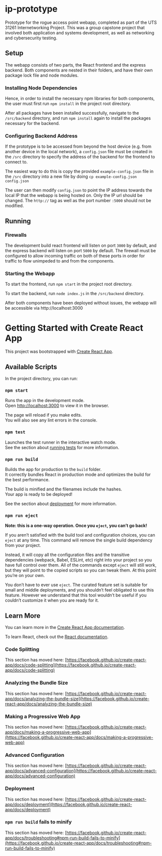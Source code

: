 # ip-prototype

Prototype for the rogue access point webapp, completed as part of the UTS 31261 Internetworking Project. This was a group capstone project that involved both application and systems development, as well as networking and cybersecurity testing.

## Setup

The webapp consists of two parts, the React frontend and the express backend. Both components are nested in their folders, and have their own package lock file and node modules.

### Installing Node Dependencies

Hence, in order to install the necessary npm libraries for both components, the user must first run `npm install` in the project root directory.

After all packages have been installed successfully, navigate to the `/src/backend` directory, and run `npm install` again to install the packages necessary for the backend.

### Configuring Backend Address

If the prototype is to be accessed from beyond the host device (e.g. from another device in the local network), a `config.json` file must be created in the `/src` directory to specify the address of the backend for the frontend to connect to. 

The easiest way to do this is copy the provided `example-config.json` file in the `/src` directory into a new file by doing `cp example-config.json config.json`

The user can then modify `config.json` to point the IP address towards the local IP that the webapp is being hosted on. Only the IP url should be changed. The `http://` tag as well as the port number `:5000` should not be modified.

## Running

### Firewalls

The development build react frontend will listen on port `3000` by default, and the express backend will listen on port `5000` by default. The firewall must be configured to allow incoming traffic on both of these ports in order for traffic to flow unimpeded to and from the components.

### Starting the Webapp

To start the frontend, run `npm start` in the project root directory.

To start the backend, run `node index.js` in the `/src/backend` directory.

After both components have been deployed without issues, the webapp will be accessible via http://localhost:3000

# Getting Started with Create React App

This project was bootstrapped with [Create React App](https://github.com/facebook/create-react-app).

## Available Scripts

In the project directory, you can run:

### `npm start`

Runs the app in the development mode.\
Open [http://localhost:3000](http://localhost:3000) to view it in the browser.

The page will reload if you make edits.\
You will also see any lint errors in the console.

### `npm test`

Launches the test runner in the interactive watch mode.\
See the section about [running tests](https://facebook.github.io/create-react-app/docs/running-tests) for more information.

### `npm run build`

Builds the app for production to the `build` folder.\
It correctly bundles React in production mode and optimizes the build for the best performance.

The build is minified and the filenames include the hashes.\
Your app is ready to be deployed!

See the section about [deployment](https://facebook.github.io/create-react-app/docs/deployment) for more information.

### `npm run eject`

**Note: this is a one-way operation. Once you `eject`, you can’t go back!**

If you aren’t satisfied with the build tool and configuration choices, you can `eject` at any time. This command will remove the single build dependency from your project.

Instead, it will copy all the configuration files and the transitive dependencies (webpack, Babel, ESLint, etc) right into your project so you have full control over them. All of the commands except `eject` will still work, but they will point to the copied scripts so you can tweak them. At this point you’re on your own.

You don’t have to ever use `eject`. The curated feature set is suitable for small and middle deployments, and you shouldn’t feel obligated to use this feature. However we understand that this tool wouldn’t be useful if you couldn’t customize it when you are ready for it.

## Learn More

You can learn more in the [Create React App documentation](https://facebook.github.io/create-react-app/docs/getting-started).

To learn React, check out the [React documentation](https://reactjs.org/).

### Code Splitting

This section has moved here: [https://facebook.github.io/create-react-app/docs/code-splitting](https://facebook.github.io/create-react-app/docs/code-splitting)

### Analyzing the Bundle Size

This section has moved here: [https://facebook.github.io/create-react-app/docs/analyzing-the-bundle-size](https://facebook.github.io/create-react-app/docs/analyzing-the-bundle-size)

### Making a Progressive Web App

This section has moved here: [https://facebook.github.io/create-react-app/docs/making-a-progressive-web-app](https://facebook.github.io/create-react-app/docs/making-a-progressive-web-app)

### Advanced Configuration

This section has moved here: [https://facebook.github.io/create-react-app/docs/advanced-configuration](https://facebook.github.io/create-react-app/docs/advanced-configuration)

### Deployment

This section has moved here: [https://facebook.github.io/create-react-app/docs/deployment](https://facebook.github.io/create-react-app/docs/deployment)

### `npm run build` fails to minify

This section has moved here: [https://facebook.github.io/create-react-app/docs/troubleshooting#npm-run-build-fails-to-minify](https://facebook.github.io/create-react-app/docs/troubleshooting#npm-run-build-fails-to-minify)

